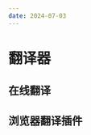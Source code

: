 ```yaml
---
date: 2024-07-03
---
```


# 翻译器

## 在线翻译

<guide-link text="微软翻译" src="https://cn.bing.com/translator" />

<guide-link text="有道翻译" src="https://fanyi.youdao.com/#/" />

<guide-link text="百度翻译" src="https://fanyi.baidu.com/" />

<guide-link text="腾讯翻译君" src="https://fanyi.qq.com/" />

## 浏览器翻译插件

<guide-link text="immersive-translate" src="https://github.com/immersive-translate/immersive-translate/" />
